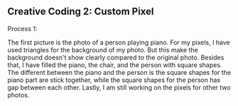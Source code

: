 ## Creative Coding 2: Custom Pixel

Process 1:

The first picture is the photo of a person playing piano. For my pixels, I have used triangles for the background of my photo. But this make the background doesn't show clearly compared to the original photo. Besides that, I have filled the piano, the chair, and the person with square shapes. The different between the piano and the person is the square shapes for the piano part are stick together, while the square shapes for the person has gap between each other. Lastly, I am still working on the pixels for other two photos.